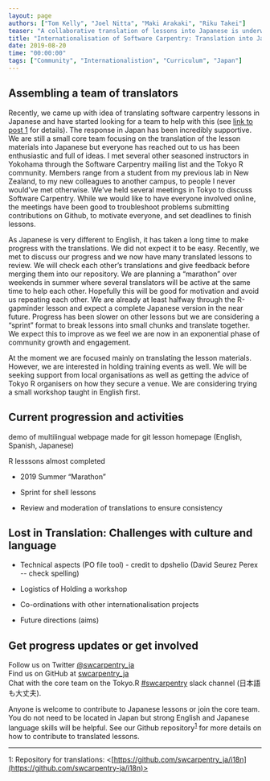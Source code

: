 ```yaml
---
layout: page
authors: ["Tom Kelly", "Joel Nitta", "Maki Arakaki", "Riku Takei"] 
teaser: "A collaborative translation of lessons into Japanese is underway, find out what we've learned and how to help."
title: "Internationalisation of Software Carpentry: Translation into Japanese"
date: 2019-08-20 
time: "00:00:00" 
tags: ["Community", "Internationalistion", "Curriculum", "Japan"]
---
```


## Assembling a team of translators 

Recently, we came up with idea of translating software carpentry lessons in Japanese and have started looking for a team to help with this (see [link to post 1]() for details). The response in Japan has been incredibly supportive. We are still a small core team focusing on the translation of the lesson materials into Japanese but everyone has reached out to us has been enthusiastic and full of ideas. I met several other seasoned instructors in Yokohama through the Software Carpentry mailing list and the Tokyo R community. Members range from a student from my previous lab in New Zealand, to my new colleagues to another campus, to people I never would’ve met otherwise. We’ve held several meetings in Tokyo to discuss Software Carpentry. While we would like to have everyone involved online, the meetings have been good to troubleshoot problems submitting contributions on Github, to motivate everyone, and set deadlines to finish lessons.

As Japanese is very different to English, it has taken a long time to make progress with the translations. We did not expect it to be easy. Recently, we met to discuss our progress and we now have many translated lessons to review. We will check each other’s translations and give feedback before merging them into our repository. We are planning a “marathon” over weekends in summer where several translators will be active at the same time to help each other. Hopefully this will be good for motivation and avoid us repeating each other. We are already at least halfway through the R-gapminder lesson and expect a complete Japanese version in the near future. Progress has been slower on other lessons but we are considering a “sprint” format to break lessons into small chunks and translate together. We expect this to improve as we feel we are now in an exponential phase of community growth and engagement.

At the moment we are focused mainly on translating the lesson materials. However, we are interested in holding training events as well. We will be seeking support from local organisations as well as getting the advice of Tokyo R organisers on how they secure a venue. We are considering trying a small workshop taught in English first.


## Current progression and activities

demo of multilingual webpage made for git lesson homepage (English, Spanish, Japanese)

R lesssons almost completed

- 2019 Summer “Marathon”

- Sprint for shell lessons

- Review and moderation of translations to ensure consistency

## Lost in Translation: Challenges with culture and language

- Technical aspects (PO file tool) - credit to dpshelio (David Seurez Perex -- check spelling) 

- Logistics of Holding a workshop

- Co-ordinations with other internationalisation projects

- Future directions (aims)

## Get progress updates or get involved

Follow us on Twitter [@swcarpentry_ja](twitter.com/swcarpentry_ja)<br>
Find us on GitHub at [swcarpentry_ja](https://github.com/swcarpentry-ja)<br>
Chat with the core team on the Tokyo.R [#swcarpentry](https://r-wakalang.herokuapp.com/) slack channel (日本語も大丈夫).

Anyone is welcome to contribute to Japanese lessons or join the core team. You do not need to be located in Japan but strong English and Japanese language skills will be helpful. See our Github repository<sup>[1](#i18n)</sup> for more details on how to contribute to translated lessons.


---
<a name="i18n">1</a>: Repository for translations: <[https://github.com/swcarpentry_ja/i18n](https://github.com/swcarpentry-ja/i18n)><br>




